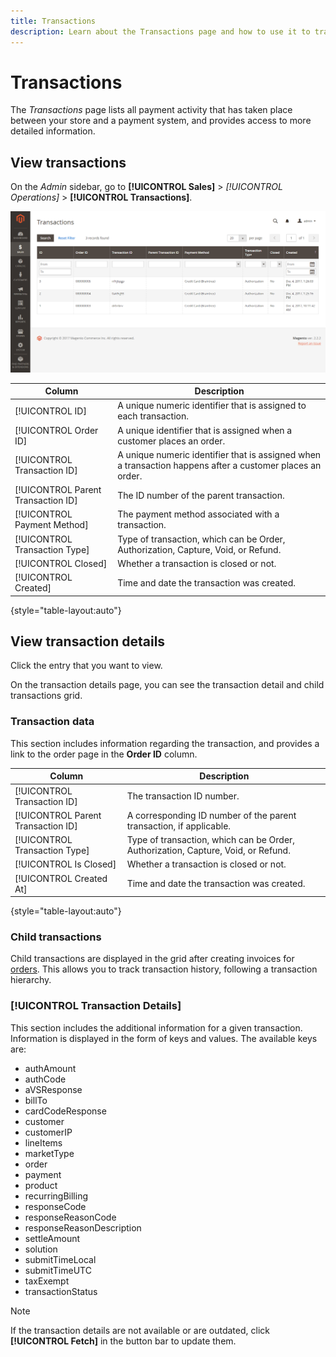 ```yaml
---
title: Transactions
description: Learn about the Transactions page and how to use it to track activity between your store and a payment system.
---
```

# Transactions

The _Transactions_ page lists all payment activity that has taken place between your store and a payment system, and provides access to more detailed information.

## View transactions

On the _Admin_ sidebar, go to **[!UICONTROL Sales]** > _[!UICONTROL Operations]_ > **[!UICONTROL Transactions]**.

![Transactions grid](./assets/transactions.png)<!-- zoom -->

|Column|Description|
|--- |--- |
|[!UICONTROL ID]|A unique numeric identifier that is assigned to each transaction.|
|[!UICONTROL Order ID]|A unique identifier that is assigned when a customer places an order.|
|[!UICONTROL Transaction ID]|A unique numeric identifier that is assigned when a transaction happens after a customer places an order.|
|[!UICONTROL Parent Transaction ID]|The ID number of the parent transaction.|
|[!UICONTROL Payment Method]| The payment method associated with a transaction.|
|[!UICONTROL Transaction Type]|Type of transaction, which can be Order, Authorization, Capture, Void, or Refund.|
|[!UICONTROL Closed]|Whether a transaction is closed or not.|
|[!UICONTROL Created]|Time and date the transaction was created.|

{style="table-layout:auto"}

## View transaction details

Click the entry that you want to view.

On the transaction details page, you can see the transaction detail and child transactions grid.

### Transaction data

This section includes information regarding the transaction, and provides a link to the order page in the **Order ID** column.

|Column|Description|
|--- |--- |
|[!UICONTROL Transaction ID]|The transaction ID number.|
|[!UICONTROL Parent Transaction ID]|A corresponding ID number of the parent transaction, if applicable.|
|[!UICONTROL Transaction Type]|Type of transaction, which can be Order, Authorization, Capture, Void, or Refund.|
|[!UICONTROL Is Closed]|Whether a transaction is closed or not. |
|[!UICONTROL Created At]|Time and date the transaction was created.|

{style="table-layout:auto"}

### Child transactions

Child transactions are displayed in the grid after creating invoices for [orders](orders.md). This allows you to track transaction history, following a transaction hierarchy.

### [!UICONTROL Transaction Details]

This section includes the additional information for a given transaction. Information is displayed in the form of keys and values. The available keys are:

- authAmount
- authCode
- aVSResponse
- billTo
- cardCodeResponse
- customer
- customerIP
- lineItems
- marketType
- order
- payment
- product
- recurringBilling
- responseCode
- responseReasonCode
- responseReasonDescription
- settleAmount
- solution
- submitTimeLocal
- submitTimeUTC
- taxExempt
- transactionStatus

>[!NOTE]
>
>If the transaction details are not available or are outdated, click **[!UICONTROL Fetch]** in the button bar to update them.

